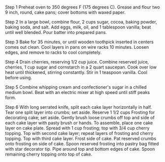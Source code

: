 Step 1
Preheat oven to 350 degrees F (175 degrees C). Grease and flour two 9 inch, round, cake pans; cover bottoms with waxed paper.

Step 2
In a large bowl, combine flour, 2 cups sugar, cocoa, baking powder, baking soda, and salt. Add eggs, milk, oil, and 1 tablespoon vanilla; beat until well blended. Pour batter into prepared pans.

Step 3
Bake for 35 minutes, or until wooden toothpick inserted in centers comes out clean. Cool layers in pans on wire racks 10 minutes. Loosen edges, and remove to racks to cool completely.

Step 4
Drain cherries, reserving 1/2 cup juice. Combine reserved juice, cherries, 1 cup sugar and cornstarch in a 2 quart saucepan. Cook over low heat until thickened, stirring constantly. Stir in 1 teaspoon vanilla. Cool before using.

Step 5
Combine whipping cream and confectioner's sugar in a chilled medium bowl. Beat with an electric mixer at high speed until stiff peaks form.

Step 6
With long serrated knife, split each cake layer horizontally in half. Tear one split layer into crumbs; set aside. Reserve 1 1/2 cups Frosting for decorating cake; set aside. Gently brush loose crumbs off top and side of each cake layer with pasty brush or hands. To assemble, place one cake layer on cake plate. Spread with 1 cup frosting; top with 3/4 cup cherry topping. Top with second cake layer; repeat layers of frosting and cherry topping. Top with third cake layer. Frost side of cake. Pat reserved crumbs onto frosting on side of cake. Spoon reserved frosting into pastry bag fitted with star decorator tip. Pipe around top and bottom edges of cake. Spoon remaining cherry topping onto top of cake.

